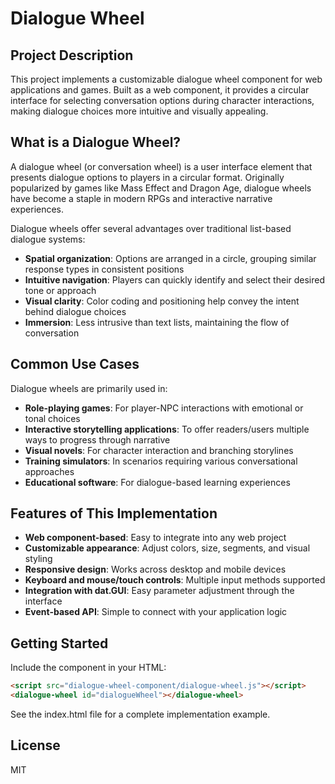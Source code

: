 # Dialogue Wheel

## Project Description

This project implements a customizable dialogue wheel component for web applications and games. Built as a web component, it provides a circular interface for selecting conversation options during character interactions, making dialogue choices more intuitive and visually appealing.

## What is a Dialogue Wheel?

A dialogue wheel (or conversation wheel) is a user interface element that presents dialogue options to players in a circular format. Originally popularized by games like Mass Effect and Dragon Age, dialogue wheels have become a staple in modern RPGs and interactive narrative experiences.

Dialogue wheels offer several advantages over traditional list-based dialogue systems:

- **Spatial organization**: Options are arranged in a circle, grouping similar response types in consistent positions
- **Intuitive navigation**: Players can quickly identify and select their desired tone or approach
- **Visual clarity**: Color coding and positioning help convey the intent behind dialogue choices
- **Immersion**: Less intrusive than text lists, maintaining the flow of conversation

## Common Use Cases

Dialogue wheels are primarily used in:

- **Role-playing games**: For player-NPC interactions with emotional or tonal choices
- **Interactive storytelling applications**: To offer readers/users multiple ways to progress through narrative
- **Visual novels**: For character interaction and branching storylines
- **Training simulators**: In scenarios requiring various conversational approaches
- **Educational software**: For dialogue-based learning experiences

## Features of This Implementation

- **Web component-based**: Easy to integrate into any web project
- **Customizable appearance**: Adjust colors, size, segments, and visual styling
- **Responsive design**: Works across desktop and mobile devices
- **Keyboard and mouse/touch controls**: Multiple input methods supported
- **Integration with dat.GUI**: Easy parameter adjustment through the interface
- **Event-based API**: Simple to connect with your application logic

## Getting Started

Include the component in your HTML:

```html
<script src="dialogue-wheel-component/dialogue-wheel.js"></script>
<dialogue-wheel id="dialogueWheel"></dialogue-wheel>
```

See the index.html file for a complete implementation example.

## License

MIT
